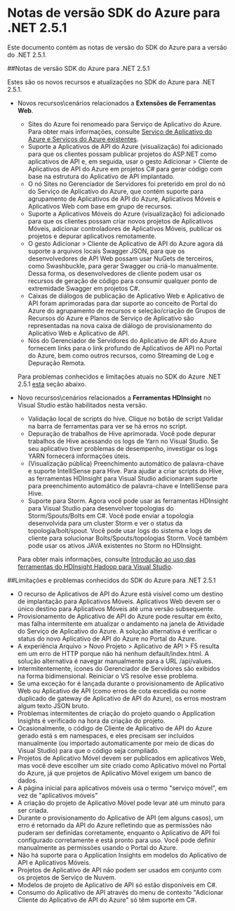 <properties 
   pageTitle="Notas de versão SDK do Azure para .NET 2.5.1" 
   description="Notas de versão SDK do Azure para .NET 2.5.1" 
   services="app-service" 
   documentationCenter=".net,nodejs,java" 
   authors="Juliako" 
   manager="dwrede" 
   editor=""/>

<tags
   ms.service="app-service"
   ms.devlang="multiple"
   ms.topic="article"
   ms.tgt_pltfrm="na"
   ms.workload="integration" 
   ms.date="09/30/2015"
   ms.author="juliako"/>


# Notas de versão SDK do Azure para .NET 2.5.1

Este documento contém as notas de versão do SDK do Azure para a versão do .NET 2.5.1.

##Notas de versão SDK do Azure para .NET 2.5.1

Estes são os novos recursos e atualizações no SDK do Azure para .NET 2.5.1.

- Novos recursos\\cenários relacionados a **Extensões de Ferramentas Web**. 

	- Sites do Azure foi renomeado para Serviço de Aplicativo do Azure. Para obter mais informações, consulte [Serviço de Aplicativo do Azure e Serviços do Azure existentes](app-service-changes-existing-services.md).
	- Suporte a Aplicativos de API do Azure (visualização) foi adicionado para que os clientes possam publicar projetos do ASP.NET como aplicativos de API e, em seguida, usar o gesto Adicionar > Cliente de Aplicativos de API do Azure em projetos C# para gerar código com base na estrutura do Aplicativo de API implantado. 
	- O nó Sites no Gerenciador de Servidores foi preterido em prol do nó do Serviço de Aplicativo do Azure, que contém suporte para agrupamento de Aplicativos de API do Azure, Aplicativos Móveis e Aplicativos Web com base em grupo de recursos.
	- Suporte a Aplicativos Móveis do Azure (visualização) foi adicionado para que os clientes possam criar novos projetos de Aplicativos Móveis, adicionar controladores de Aplicativos Móveis, publicar os projetos e depurar aplicativos remotamente.
	- O gesto Adicionar > Cliente de Aplicativo de API do Azure agora dá suporte a arquivos locais Swagger JSON, para que os desenvolvedores de API Web possam usar NuGets de terceiros, como Swashbuckle, para gerar Swagger ou criá-lo manualmente. Dessa forma, os desenvolvedores de cliente podem usar os recursos de geração de código para consumir qualquer ponto de extremidade Swagger em projetos C#. 
	- Caixas de diálogos de publicação de Aplicativo Web e Aplicativo de API foram aprimoradas para dar suporte ao conceito de Portal do Azure do agrupamento de recursos e seleção/criação de Grupos de Recursos do Azure e Planos de Serviço de Aplicativo são representadas na nova caixa de diálogo de provisionamento do Aplicativo Web e Aplicativo de API. 
	- Nós do Gerenciador de Servidores do Aplicativo de API do Azure fornecem links para o link profundo de Aplicativos de API no Portal do Azure, bem como outros recursos, como Streaming de Log e Depuração Remota.

	Para problemas conhecidos e limitações atuais no SDK do Azure .NET 2.5.1 [esta](app-service-release-notes.md#known_issues_2_5_1) seção abaixo.


- Novo recursos\\cenários relacionados a **Ferramentas HDInsight** no Visual Studio estão habilitados nesta versão.
	- Validação local de scripts do hive. Clique no botão de script Validar na barra de ferramentas para ver se há erros no script. 
	- Depuração de trabalhos de Hive aprimorada. Você pode depurar trabalhos de Hive acessando os logs de Yarn no Visual Studio. Se seu aplicativo tiver problemas de desempenho, investigar os logs YARN fornecerá informações úteis.
	- (Visualização pública) Preenchimento automático de palavra-chave e suporte IntelliSense para Hive. Para ajudar a criar scripts do Hive, as ferramentas HDInsight para Visual Studio adicionaram suporte para preenchimento automático de palavra-chave e IntelliSense para Hive.
	- Suporte para Storm. Agora você pode usar as ferramentas HDInsight para Visual Studio para desenvolver topologias do Storm/Spouts/Bolts em C#. Você pode enviar a topologia desenvolvida para um cluster Storm e ver o status da topologia/bolt/spout. Você pode usar logs do sistema e logs de cliente para solucionar Bolts/Spouts/topologias Storm. Você também pode usar os ativos JAVA existentes no Storm no HDInsight.
	
	Para obter mais informações, consulte [Introdução ao uso das ferramentas do HDInsight Hadoop para Visual Studio](hdinsight-hadoop-visual-studio-tools-get-started.md).



##<a id="known_issues_2_5_1"></a>Limitações e problemas conhecidos do SDK do Azure para .NET 2.5.1

- O recurso de Aplicativos de API do Azure está visível como um destino de implantação para Aplicativos Móveis. Aplicativos Web devem ser o único destino para Aplicativos Móveis até uma versão subsequente. 
- Provisionamento de Aplicativo de API do Azure pode resultar em êxito, mas falha intermitente em atualizar o andamento na janela de Atividade do Serviço de Aplicativo do Azure. A solução alternativa é verificar o status do novo Aplicativo de API do Azure no Portal do Azure. 
- A experiência Arquivo > Novo Projeto > Aplicativo de API > F5 resulta em um erro de HTTP porque não há nenhum default/index.html. A solução alternativa é navegar manualmente para a URL /api/values. 
- Intermitentemente, ícones do Gerenciador de Servidores são exibidos na forma bidimensional. Reiniciar o VS resolve esse problema. 
- Se uma exceção for é lançada durante o provisionamento de Aplicativo Web ou Aplicativo de API (como erros de cota excedida ou nome duplicado de gateway de Aplicativo de API do Azure), os erros mostram algum texto JSON bruto. 
- Problemas intermitentes de criação do projeto quando o Application Insights é verificado na hora da criação do projeto.
- Ocasionalmente, o código de Cliente de Aplicativo de API do Azure gerado está s em namespaces, e eles precisam ser incluídos manualmente (ou importado automaticamente por meio de dicas do Visual Studio) para que o código seja compilado. 
- Projetos de Aplicativo Móvel devem ser publicados em aplicativos Web, mas você deve escolher um site criado como Aplicativo móvel no Portal do Azure, já que projetos de Aplicativo Móvel exigem um banco de dados. 
- A página inicial para aplicativos móveis usa o termo "serviço móvel", em vez de "aplicativos móveis" 
- A criação do projeto de Aplicativo Móvel pode levar até um minuto para ser criada. 
- Durante o provisionamento do Aplicativo de API (em alguns casos), um erro é retornado da API do Azure refletindo que as permissões não puderam ser definidas corretamente, enquanto o Aplicativo de API foi configurado corretamente e está pronto para uso. Você pode definir manualmente as permissões usando o Portal do Azure.
- Não há suporte para o Application Insights em modelos do Aplicativo de API e Aplicativos Móveis.
- Projetos de Aplicativo de API não podem ser usados em conjunto com os projetos de Serviço de Nuvem.
- Modelos de projeto de Aplicativo de API só estão disponíveis em C#.
- Consumo do Aplicativo de API através do menu de contexto "Adicionar Cliente do Aplicativo de API do Azure" só têm suporte em C#.

 

<!---HONumber=Oct15_HO3-->